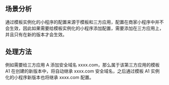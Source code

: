 ## 场景分析
通过模板实例化的小程序的配置来源于模板和三方应用，配置在商家小程序中并不会生效，因此如果需要给模板实例化的小程序添加配置，需要添加在三方应用上，并且只有在新的版本才会生效。 

## 处理方法
例如需要给三方应用 A 添加安全域名 xxxx.com，那么属于该第三方应用的模板 A1 在创建的新版本中，将自动继承 xxxx.com 安全域名，之后通过模板 A1 实例化的小程序新版本也将继承 xxxx.com 配置。<br /> <br /> 

